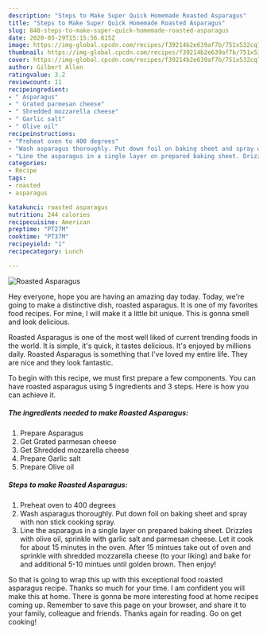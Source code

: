 ```yaml
---
description: "Steps to Make Super Quick Homemade Roasted Asparagus"
title: "Steps to Make Super Quick Homemade Roasted Asparagus"
slug: 848-steps-to-make-super-quick-homemade-roasted-asparagus
date: 2020-05-29T15:15:56.615Z
image: https://img-global.cpcdn.com/recipes/f39214b2e639af7b/751x532cq70/roasted-asparagus-recipe-main-photo.jpg
thumbnail: https://img-global.cpcdn.com/recipes/f39214b2e639af7b/751x532cq70/roasted-asparagus-recipe-main-photo.jpg
cover: https://img-global.cpcdn.com/recipes/f39214b2e639af7b/751x532cq70/roasted-asparagus-recipe-main-photo.jpg
author: Gilbert Allen
ratingvalue: 3.2
reviewcount: 11
recipeingredient:
- " Asparagus"
- " Grated parmesan cheese"
- " Shredded mozzarella cheese"
- " Garlic salt"
- " Olive oil"
recipeinstructions:
- "Preheat oven to 400 degrees"
- "Wash asparagus thoroughly. Put down foil on baking sheet and spray with non stick cooking spray."
- "Line the asparagus in a single layer on prepared baking sheet. Drizzles with olive oil, sprinkle with garlic salt and parmesan cheese. Let it cook for about 15 minutes in the oven. After 15 mintues take out of oven and sprinkle with shredded mozzarella cheese (to your liking) and bake for and additional 5-10 mintues until golden brown. Then enjoy!"
categories:
- Recipe
tags:
- roasted
- asparagus

katakunci: roasted asparagus 
nutrition: 244 calories
recipecuisine: American
preptime: "PT27M"
cooktime: "PT37M"
recipeyield: "1"
recipecategory: Lunch

---
```



![Roasted Asparagus](https://img-global.cpcdn.com/recipes/f39214b2e639af7b/751x532cq70/roasted-asparagus-recipe-main-photo.jpg)

Hey everyone, hope you are having an amazing day today. Today, we're going to make a distinctive dish, roasted asparagus. It is one of my favorites food recipes. For mine, I will make it a little bit unique. This is gonna smell and look delicious.

Roasted Asparagus is one of the most well liked of current trending foods in the world. It is simple, it's quick, it tastes delicious. It's enjoyed by millions daily. Roasted Asparagus is something that I've loved my entire life. They are nice and they look fantastic.




To begin with this recipe, we must first prepare a few components. You can have roasted asparagus using 5 ingredients and 3 steps. Here is how you can achieve it.

<!--inarticleads1-->

##### The ingredients needed to make Roasted Asparagus:

1. Prepare  Asparagus
1. Get  Grated parmesan cheese
1. Get  Shredded mozzarella cheese
1. Prepare  Garlic salt
1. Prepare  Olive oil




<!--inarticleads2-->

##### Steps to make Roasted Asparagus:

1. Preheat oven to 400 degrees
1. Wash asparagus thoroughly. Put down foil on baking sheet and spray with non stick cooking spray.
1. Line the asparagus in a single layer on prepared baking sheet. Drizzles with olive oil, sprinkle with garlic salt and parmesan cheese. Let it cook for about 15 minutes in the oven. After 15 mintues take out of oven and sprinkle with shredded mozzarella cheese (to your liking) and bake for and additional 5-10 mintues until golden brown. Then enjoy!




So that is going to wrap this up with this exceptional food roasted asparagus recipe. Thanks so much for your time. I am confident you will make this at home. There is gonna be more interesting food at home recipes coming up. Remember to save this page on your browser, and share it to your family, colleague and friends. Thanks again for reading. Go on get cooking!
